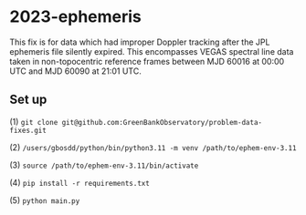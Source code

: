 # 2023-ephemeris
This fix is for data which had improper Doppler tracking after the JPL ephemeris file silently expired. This encompasses VEGAS spectral line data taken in non-topocentric reference frames between MJD 60016 at 00:00 UTC and MJD 60090 at 21:01 UTC. 

## Set up

(1) ```git clone git@github.com:GreenBankObservatory/problem-data-fixes.git```

(2) ```/users/gbosdd/python/bin/python3.11 -m venv /path/to/ephem-env-3.11```

(3) ```source /path/to/ephem-env-3.11/bin/activate```

(4) ```pip install -r requirements.txt```

(5) ```python main.py```